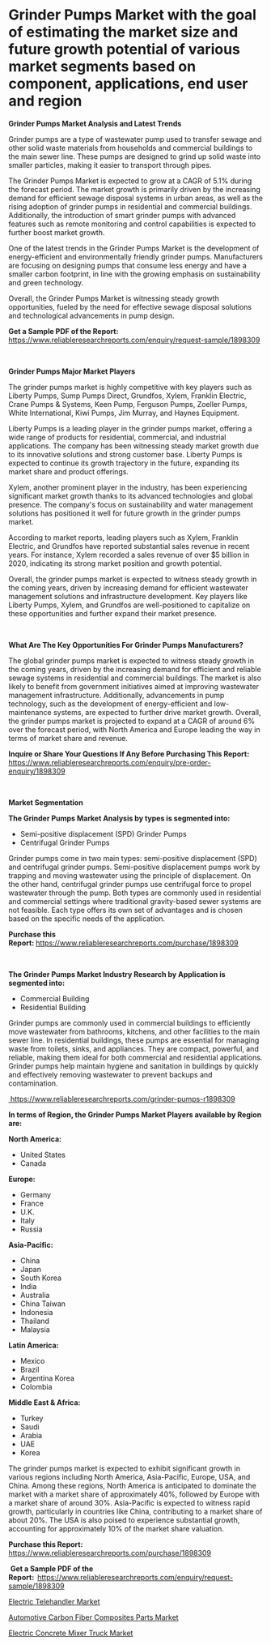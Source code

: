 <p><h1>Grinder Pumps Market with the goal of estimating the market size and future growth potential of various market segments based on component, applications, end user and region</h1></p><p><strong>Grinder Pumps Market Analysis and Latest Trends</strong></p>
<p><p>Grinder pumps are a type of wastewater pump used to transfer sewage and other solid waste materials from households and commercial buildings to the main sewer line. These pumps are designed to grind up solid waste into smaller particles, making it easier to transport through pipes.</p><p>The Grinder Pumps Market is expected to grow at a CAGR of 5.1% during the forecast period. The market growth is primarily driven by the increasing demand for efficient sewage disposal systems in urban areas, as well as the rising adoption of grinder pumps in residential and commercial buildings. Additionally, the introduction of smart grinder pumps with advanced features such as remote monitoring and control capabilities is expected to further boost market growth.</p><p>One of the latest trends in the Grinder Pumps Market is the development of energy-efficient and environmentally friendly grinder pumps. Manufacturers are focusing on designing pumps that consume less energy and have a smaller carbon footprint, in line with the growing emphasis on sustainability and green technology.</p><p>Overall, the Grinder Pumps Market is witnessing steady growth opportunities, fueled by the need for effective sewage disposal solutions and technological advancements in pump design.</p></p>
<p><strong>Get a Sample PDF of the Report:&nbsp;</strong> <a href="https://www.reliableresearchreports.com/enquiry/request-sample/1898309">https://www.reliableresearchreports.com/enquiry/request-sample/1898309</a></p>
<p>&nbsp;</p>
<p><strong>Grinder Pumps Major Market Players</strong></p>
<p><p>The grinder pumps market is highly competitive with key players such as Liberty Pumps, Sump Pumps Direct, Grundfos, Xylem, Franklin Electric, Crane Pumps & Systems, Keen Pump, Ferguson Pumps, Zoeller Pumps, White International, Kiwi Pumps, Jim Murray, and Haynes Equipment. </p><p>Liberty Pumps is a leading player in the grinder pumps market, offering a wide range of products for residential, commercial, and industrial applications. The company has been witnessing steady market growth due to its innovative solutions and strong customer base. Liberty Pumps is expected to continue its growth trajectory in the future, expanding its market share and product offerings.</p><p>Xylem, another prominent player in the industry, has been experiencing significant market growth thanks to its advanced technologies and global presence. The company's focus on sustainability and water management solutions has positioned it well for future growth in the grinder pumps market.</p><p>According to market reports, leading players such as Xylem, Franklin Electric, and Grundfos have reported substantial sales revenue in recent years. For instance, Xylem recorded a sales revenue of over $5 billion in 2020, indicating its strong market position and growth potential.</p><p>Overall, the grinder pumps market is expected to witness steady growth in the coming years, driven by increasing demand for efficient wastewater management solutions and infrastructure development. Key players like Liberty Pumps, Xylem, and Grundfos are well-positioned to capitalize on these opportunities and further expand their market presence.</p></p>
<p>&nbsp;</p>
<p><strong>What Are The Key Opportunities For Grinder Pumps Manufacturers?</strong></p>
<p><p>The global grinder pumps market is expected to witness steady growth in the coming years, driven by the increasing demand for efficient and reliable sewage systems in residential and commercial buildings. The market is also likely to benefit from government initiatives aimed at improving wastewater management infrastructure. Additionally, advancements in pump technology, such as the development of energy-efficient and low-maintenance systems, are expected to further drive market growth. Overall, the grinder pumps market is projected to expand at a CAGR of around 6% over the forecast period, with North America and Europe leading the way in terms of market share and revenue.</p></p>
<p><strong>Inquire or Share Your Questions If Any Before Purchasing This Report:</strong> <a href="https://www.reliableresearchreports.com/enquiry/pre-order-enquiry/1898309">https://www.reliableresearchreports.com/enquiry/pre-order-enquiry/1898309</a></p>
<p>&nbsp;</p>
<p><strong>Market Segmentation</strong></p>
<p><strong>The Grinder Pumps Market Analysis by types is segmented into:</strong></p>
<p><ul><li>Semi-positive displacement (SPD) Grinder Pumps</li><li>Centrifugal Grinder Pumps</li></ul></p>
<p><p>Grinder pumps come in two main types: semi-positive displacement (SPD) and centrifugal grinder pumps. Semi-positive displacement pumps work by trapping and moving wastewater using the principle of displacement. On the other hand, centrifugal grinder pumps use centrifugal force to propel wastewater through the pump. Both types are commonly used in residential and commercial settings where traditional gravity-based sewer systems are not feasible. Each type offers its own set of advantages and is chosen based on the specific needs of the application.</p></p>
<p><strong>Purchase this Report:&nbsp;</strong><a href="https://www.reliableresearchreports.com/purchase/1898309">https://www.reliableresearchreports.com/purchase/1898309</a></p>
<p>&nbsp;</p>
<p><strong>The Grinder Pumps Market Industry Research by Application is segmented into:</strong></p>
<p><ul><li>Commercial Building</li><li>Residential Building</li></ul></p>
<p><p>Grinder pumps are commonly used in commercial buildings to efficiently move wastewater from bathrooms, kitchens, and other facilities to the main sewer line. In residential buildings, these pumps are essential for managing waste from toilets, sinks, and appliances. They are compact, powerful, and reliable, making them ideal for both commercial and residential applications. Grinder pumps help maintain hygiene and sanitation in buildings by quickly and effectively removing wastewater to prevent backups and contamination.</p></p>
<p><a href="https://www.reliableresearchreports.com/grinder-pumps-r1898309">&nbsp;https://www.reliableresearchreports.com/grinder-pumps-r1898309</a></p>
<p><strong>In terms of Region, the Grinder Pumps Market Players available by Region are:</strong></p>
<p>
    <p> <strong> North America: </strong>
        <ul>
            <li>United States</li>
            <li>Canada</li>
        </ul>
        </p> 
    <p> <strong> Europe: </strong>
        <ul>
            <li>Germany</li>
            <li>France</li>
            <li>U.K.</li>
            <li>Italy</li>
            <li>Russia</li>
        </ul>
        </p> 
    <p> <strong> Asia-Pacific: </strong>
        <ul>
            <li>China</li>
            <li>Japan</li>
            <li>South Korea</li>
            <li>India</li>
            <li>Australia</li>
            <li>China Taiwan</li>
            <li>Indonesia</li>
            <li>Thailand</li>
            <li>Malaysia</li>
        </ul>
        </p> 
    <p> <strong> Latin America: </strong>
        <ul>
            <li>Mexico</li>
            <li>Brazil</li>
            <li>Argentina Korea</li>
            <li>Colombia</li>
        </ul>
        </p> 
    <p> <strong> Middle East & Africa: </strong>
        <ul>
            <li>Turkey</li>
            <li>Saudi</li>
            <li>Arabia</li>
            <li>UAE</li>
            <li>Korea</li>
        </ul>
    </p>
    </p>
<p><p>The grinder pumps market is expected to exhibit significant growth in various regions including North America, Asia-Pacific, Europe, USA, and China. Among these regions, North America is anticipated to dominate the market with a market share of approximately 40%, followed by Europe with a market share of around 30%. Asia-Pacific is expected to witness rapid growth, particularly in countries like China, contributing to a market share of about 20%. The USA is also poised to experience substantial growth, accounting for approximately 10% of the market share valuation.</p></p>
<p><strong>Purchase this Report: </strong><a href="https://www.reliableresearchreports.com/purchase/1898309">https://www.reliableresearchreports.com/purchase/1898309</a></p>
<p>&nbsp;<strong>Get a Sample PDF of the Report:&nbsp;&nbsp;</strong><a href="https://www.reliableresearchreports.com/enquiry/request-sample/1898309">https://www.reliableresearchreports.com/enquiry/request-sample/1898309</a></p>
<p><strong></strong></p>
<p><p><a href="https://www.linkedin.com/pulse/electric-telehandler-market-size-share-amp-trends-analysis-report-mhrzf?trackingId=3C5lDv9V1KlMcNy1mgMDFw%3D%3D">Electric Telehandler Market</a></p><p><a href="https://www.linkedin.com/pulse/global-automotive-carbon-fiber-composites-parts-market-types-f1wsf?trackingId=VQDz5is00xo4%2Ff8LSBo3iQ%3D%3D">Automotive Carbon Fiber Composites Parts Market</a></p><p><a href="https://www.linkedin.com/pulse/electric-concrete-mixer-truck-market-size-examines-its-scope-nkeef?trackingId=3RxH85Tdw%2FvyVB6oTpFPiQ%3D%3D">Electric Concrete Mixer Truck Market</a></p></p>